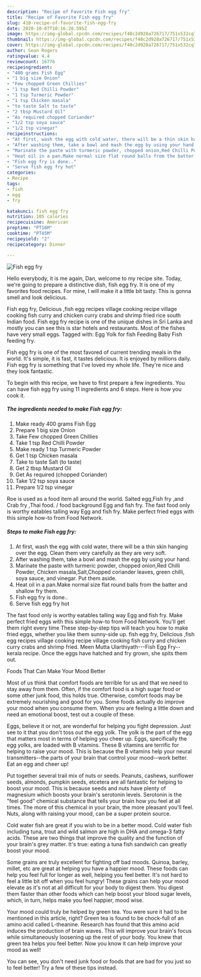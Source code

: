 ```yaml
---
description: "Recipe of Favorite Fish egg fry"
title: "Recipe of Favorite Fish egg fry"
slug: 410-recipe-of-favorite-fish-egg-fry
date: 2020-10-07T10:16:28.595Z
image: https://img-global.cpcdn.com/recipes/f40c2d928a726717/751x532cq70/fish-egg-fry-recipe-main-photo.jpg
thumbnail: https://img-global.cpcdn.com/recipes/f40c2d928a726717/751x532cq70/fish-egg-fry-recipe-main-photo.jpg
cover: https://img-global.cpcdn.com/recipes/f40c2d928a726717/751x532cq70/fish-egg-fry-recipe-main-photo.jpg
author: Sean Rogers
ratingvalue: 4.4
reviewcount: 16776
recipeingredient:
- "400 grams Fish Egg"
- "1 big size Onion"
- "Few chopped Green Chillies"
- "1 tsp Red Chilli Powder"
- "1 tsp Turmeric Powder"
- "1 tsp Chicken masala"
- "to taste Salt to taste"
- "2 tbsp Mustard Oil"
- "As required chopped Coriander"
- "1/2 tsp soya sauce"
- "1/2 tsp vinegar"
recipeinstructions:
- "At first, wash the egg with cold water, there will be a thin skin hanging over the egg. Clean them very carefully as they are very soft."
- "After washing them, take a bowl and mash the egg by using your hand."
- "Marinate the paste with turmeric powder, chopped onion,Red Chilli Powder, Chicken masala,Salt,Chopped coriander leaves, green chilli, soya sauce, and vinegar. Put them aside."
- "Heat oil in a pan.Make normal size flat round balls from the batter and shallow fry them."
- "Fish egg fry is done.."
- "Serve fish egg fry hot"
categories:
- Recipe
tags:
- fish
- egg
- fry

katakunci: fish egg fry 
nutrition: 105 calories
recipecuisine: American
preptime: "PT16M"
cooktime: "PT45M"
recipeyield: "2"
recipecategory: Dinner

---
```



![Fish egg fry](https://img-global.cpcdn.com/recipes/f40c2d928a726717/751x532cq70/fish-egg-fry-recipe-main-photo.jpg)

Hello everybody, it is me again, Dan, welcome to my recipe site. Today, we're going to prepare a distinctive dish, fish egg fry. It is one of my favorites food recipes. For mine, I will make it a little bit tasty. This is gonna smell and look delicious.

Fish egg fry, Delicious ,fish egg recipes village cooking recipe village cooking fish curry and chicken curry crabs and shrimp fried rice south Indian food. Fish egg fry recipe is one of the unique dishes in Sri Lanka and mostly you can see this is star hotels and restaurants. Most of the fishes have very small eggs. Tagged with: Egg Yolk for fish Feeding Baby Fish feeding fry.

Fish egg fry is one of the most favored of current trending meals in the world. It's simple, it is fast, it tastes delicious. It is enjoyed by millions daily. Fish egg fry is something that I've loved my whole life. They're nice and they look fantastic.


To begin with this recipe, we have to first prepare a few ingredients. You can have fish egg fry using 11 ingredients and 6 steps. Here is how you cook it.

<!--inarticleads1-->

##### The ingredients needed to make Fish egg fry:

1. Make ready 400 grams Fish Egg
1. Prepare 1 big size Onion
1. Take Few chopped Green Chillies
1. Take 1 tsp Red Chilli Powder
1. Make ready 1 tsp Turmeric Powder
1. Get 1 tsp Chicken masala
1. Take to taste Salt (to taste)
1. Get 2 tbsp Mustard Oil
1. Get As required (chopped Coriander)
1. Take 1/2 tsp soya sauce
1. Prepare 1/2 tsp vinegar


Roe is used as a food item all around the world. Salted egg,Fish fry ,and Crab fry ,Thai food. / food background Egg and fish fry. The fast food only is worthy eatables talling way Egg and fish fry. Make perfect fried eggs with this simple how-to from Food Network. 

<!--inarticleads2-->

##### Steps to make Fish egg fry:

1. At first, wash the egg with cold water, there will be a thin skin hanging over the egg. Clean them very carefully as they are very soft.
1. After washing them, take a bowl and mash the egg by using your hand.
1. Marinate the paste with turmeric powder, chopped onion,Red Chilli Powder, Chicken masala,Salt,Chopped coriander leaves, green chilli, soya sauce, and vinegar. Put them aside.
1. Heat oil in a pan.Make normal size flat round balls from the batter and shallow fry them.
1. Fish egg fry is done..
1. Serve fish egg fry hot


The fast food only is worthy eatables talling way Egg and fish fry. Make perfect fried eggs with this simple how-to from Food Network. You&#39;ll get them right every time These step-by-step tips will teach you how to make fried eggs, whether you like them sunny-side up. fish egg fry, Delicious ,fish egg recipes village cooking recipe village cooking fish curry and chicken curry crabs and shrimp fried. Meen Mutta Ularthiyath---Fish Egg Fry--kerala recipe. Once the eggs have hatched and fry grown, she spits them out. 

Foods That Can Make Your Mood Better


Most of us think that comfort foods are terrible for us and that we need to stay away from them. Often, if the comfort food is a high sugar food or some other junk food, this holds true. Otherwise, comfort foods may be extremely nourishing and good for you. Some foods actually do improve your mood when you consume them. When you are feeling a little down and need an emotional boost, test out a couple of these.

Eggs, believe it or not, are wonderful for helping you fight depression. Just see to it that you don't toss out the egg yolk. The yolk is the part of the egg that matters most in terms of helping you cheer up. Eggs, specifically the egg yolks, are loaded with B vitamins. These B vitamins are terrific for helping to raise your mood. This is because the B vitamins help your neural transmitters--the parts of your brain that control your mood--work better. Eat an egg and cheer up!

Put together several trail mix of nuts or seeds. Peanuts, cashews, sunflower seeds, almonds, pumpkin seeds, etcetera are all fantastic for helping to boost your mood. This is because seeds and nuts have plenty of magnesium which boosts your brain's serotonin levels. Serotonin is the "feel good" chemical substance that tells your brain how you feel at all times. The more of this chemical in your brain, the more pleasant you'll feel. Nuts, along with raising your mood, can be a super protein source.

Cold water fish are great if you wish to be in a better mood. Cold water fish including tuna, trout and wild salmon are high in DHA and omega-3 fatty acids. These are two things that improve the quality and the function of your brain's grey matter. It's true: eating a tuna fish sandwich can greatly boost your mood. 

Some grains are truly excellent for fighting off bad moods. Quinoa, barley, millet, etc are great at helping you have a happier mood. These foods can help you feel full for longer as well, helping you feel better. It's not hard to feel a little bit off when you feel hungry! These grains can help your mood elevate as it's not at all difficult for your body to digest them. You digest them faster than other foods which can help boost your blood sugar levels, which, in turn, helps make you feel happier, mood wise.

Your mood could truly be helped by green tea. You were sure it had to be mentioned in this article, right? Green tea is found to be chock-full of an amino acid called L-theanine. Research has found that this amino acid induces the production of brain waves. This will improve your brain's focus while simultaneously loosening up the rest of your body. You knew that green tea helps you feel better. Now you know it can help improve your mood as well!

You can see, you don't need junk food or foods that are bad for you just so to feel better! Try  a few  of  these  tips  instead.

